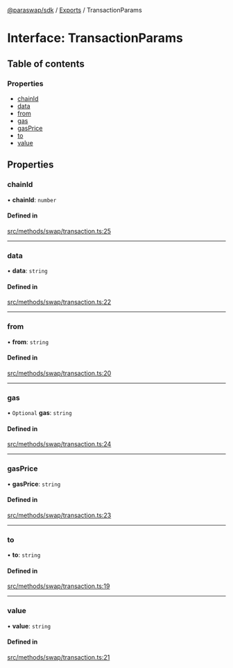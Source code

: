 [@paraswap/sdk](../README.md) / [Exports](../modules.md) / TransactionParams

# Interface: TransactionParams

## Table of contents

### Properties

- [chainId](TransactionParams.md#chainid)
- [data](TransactionParams.md#data)
- [from](TransactionParams.md#from)
- [gas](TransactionParams.md#gas)
- [gasPrice](TransactionParams.md#gasprice)
- [to](TransactionParams.md#to)
- [value](TransactionParams.md#value)

## Properties

### chainId

• **chainId**: `number`

#### Defined in

[src/methods/swap/transaction.ts:25](https://github.com/paraswap/paraswap-sdk/blob/feat/new_v6_params/src/methods/swap/transaction.ts#L25)

___

### data

• **data**: `string`

#### Defined in

[src/methods/swap/transaction.ts:22](https://github.com/paraswap/paraswap-sdk/blob/feat/new_v6_params/src/methods/swap/transaction.ts#L22)

___

### from

• **from**: `string`

#### Defined in

[src/methods/swap/transaction.ts:20](https://github.com/paraswap/paraswap-sdk/blob/feat/new_v6_params/src/methods/swap/transaction.ts#L20)

___

### gas

• `Optional` **gas**: `string`

#### Defined in

[src/methods/swap/transaction.ts:24](https://github.com/paraswap/paraswap-sdk/blob/feat/new_v6_params/src/methods/swap/transaction.ts#L24)

___

### gasPrice

• **gasPrice**: `string`

#### Defined in

[src/methods/swap/transaction.ts:23](https://github.com/paraswap/paraswap-sdk/blob/feat/new_v6_params/src/methods/swap/transaction.ts#L23)

___

### to

• **to**: `string`

#### Defined in

[src/methods/swap/transaction.ts:19](https://github.com/paraswap/paraswap-sdk/blob/feat/new_v6_params/src/methods/swap/transaction.ts#L19)

___

### value

• **value**: `string`

#### Defined in

[src/methods/swap/transaction.ts:21](https://github.com/paraswap/paraswap-sdk/blob/feat/new_v6_params/src/methods/swap/transaction.ts#L21)
